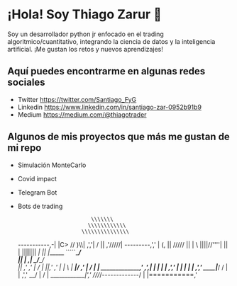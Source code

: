 # ¡Hola! Soy Thiago Zarur 👋

Soy un desarrollador python jr enfocado en el trading algoritmico/cuantitativo, integrando la ciencia de datos y la inteligencia artificial.
¡Me gustan los retos y nuevos aprendizajes!

## Aquí puedes encontrarme en algunas redes sociales

- Twitter  https://twitter.com/Santiago_FyG
- Linkedin https://www.linkedin.com/in/santiago-zar-0952b91b9
- Medium https://medium.com/@thiagotrader

## Algunos de mis proyectos que más me gustan de mi repo

- Simulación MonteCarlo
- Covid impact 
- Telegram Bot
- Bots de trading


                             \\\\\\\
                            \\\\\\\\\\\\
                          \\\\\\\\\\\\\\\
  -----------,-|           |C>   // )\\\\|
           ,','|          /    || ,'/////|
---------,','  |         (,    ||   /////
         ||    |          \\  ||||//''''|
         ||    |           |||||||     _|
         ||    |______      `````\____/ \
         ||    |     ,|         _/_____/ \
         ||  ,'    ,' |        /          |
         ||,'    ,'   |       |         \  |
_________|/    ,'     |      /           | |
_____________,'      ,',_____|      |    | |
             |     ,','      |      |    | |
             |   ,','    ____|_____/    /  |
             | ,','  __/ |             /   |
_____________|','   ///_/-------------/   |
              |===========,'
              
              
              
              
              
              
              
              
